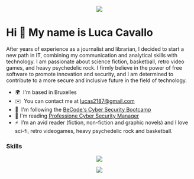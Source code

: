 <p align="center">
  <img src="https://media.licdn.com/dms/image/D4E16AQEe95SFkFNN6Q/profile-displaybackgroundimage-shrink_200_800/0/1672339159858?e=2147483647&v=beta&t=Hd_zFep6g3T5KRcG8vouaxlV1NuYImE6Up54VYiyUAg" />
</p>


Hi 👋 My name is Luca Cavallo
=============================

After years of experience as a journalist and librarian, I decided to start a new path in IT, combining my communication and analytical skills with technology.
I am passionate about science fiction, basketball, retro video games, and heavy psychedelic rock. 
I firmly believe in the power of free software to promote innovation and security, and I am determined to contribute to a more secure and inclusive future in the field of technology.
* 🌍  I'm based in Bruxelles
* ✉️  You can contact me at [lucas2187@gmail.com](mailto:lucas2187@gmail.com)
* 🧠  I'm following the [BeCode's Cyber Security Bootcamp](https://becode.org/all-trainings/pedagogical-framework-cyber-security/) 
* 📖  I'm reading [Professione Cyber Security Manager](https://www.apogeonline.com/libri/professione-cyber-security-manager-alyssa-miller/)
* ⚡  I’m an avid reader (fiction, non-fiction and graphic novels) and I love sci-fi, retro videogames, heavy psychedelic rock and basketball.

### Skills

<p align="center">
  <a href="https://skillicons.dev">
    <img src="https://skillicons.dev/icons?i=bash,c,css,git,github,html,js,linux,python,ubuntu,vim,vscode&theme=dark&" />
  </a>
</p>

<p align="center">
  <img src="http://github-profile-summary-cards.vercel.app/api/cards/repos-per-language?username=lucAsC87&theme=vision_friendly_dark" />
</p>

